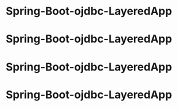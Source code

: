 # Spring-Boot-ojdbc-LayeredApp
# Spring-Boot-ojdbc-LayeredApp
# Spring-Boot-ojdbc-LayeredApp
# Spring-Boot-ojdbc-LayeredApp
